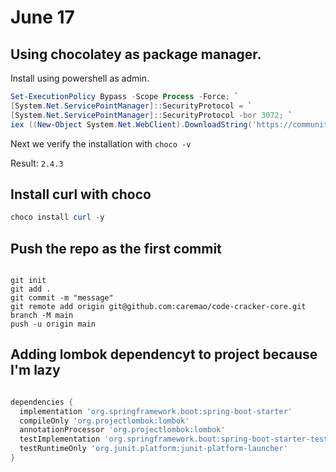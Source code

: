 # June 17

## Using chocolatey as package manager.

Install using powershell as admin.

``` powershell
Set-ExecutionPolicy Bypass -Scope Process -Force; `
[System.Net.ServicePointManager]::SecurityProtocol = `
[System.Net.ServicePointManager]::SecurityProtocol -bor 3072; `
iex ((New-Object System.Net.WebClient).DownloadString('https://community.chocolatey.org/install.ps1'))
```

Next we verify the installation with `choco -v`

Result: `2.4.3`

## Install curl with choco

``` powershell
choco install curl -y
```

## Push the repo as the first commit

``` shell

git init
git add .
git commit -m "message"
git remote add origin git@github.com:caremao/code-cracker-core.git
branch -M main
push -u origin main
```

## Adding lombok dependencyt to project because I'm lazy

``` gradle

dependencies {
  implementation 'org.springframework.boot:spring-boot-starter'
  compileOnly 'org.projectlombok:lombok'
  annotationProcessor 'org.projectlombok:lombok'
  testImplementation 'org.springframework.boot:spring-boot-starter-test'
  testRuntimeOnly 'org.junit.platform:junit-platform-launcher'
}
```